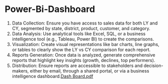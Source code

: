 # Power-Bi-Dashboard
1.	Data Collection: Ensure you have access to sales data for both LY and CY, segmented by state, district, product, customer, and category.
2.	Data Analysis: Use analytical tools like Excel, SQL, or a business intelligence tool (e.g., Tableau, Power BI) to create the comparisons.
3.	Visualization: Create visual representations like bar charts, line graphs, or tables to clearly show the LY vs CY comparison for each report.
4.	Reports Generation: Once data is analyzed, generate comprehensive reports that highlight key insights (growth, declines, top performers).
5.	Distribution: Ensure reports are accessible to stakeholders and decision-makers, either by email, through a shared portal, or via a business intelligence dashboard.[Dash Board.pdf](https://github.com/user-attachments/files/18376376/Dash.Board.pdf)
